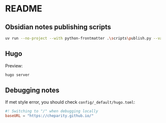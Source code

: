 # README

## Obsidian notes publishing scripts

```bash
uv run --no-project --with python-frontmatter .\scripts\publish.py --vault D:\Workspace\MirrorBasalt\MindHub\                    
```

## Hugo

Preview:

```bash
hugo server
```

## Debugging notes

If met style error, you should check `config/_default/hugo.toml`:

```toml
#! Switching to "/" when debugging locally
baseURL = "https://cheparity.github.io/"
```
